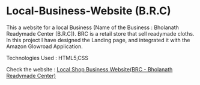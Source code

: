 # Local-Business-Website (B.R.C)

This a website for a local Business (Name of the Business : Bholanath Readymade Center [B.R.C]). BRC is a retail store that sell readymade cloths.
In this project I have designed the Landing page, and integrated it with the Amazon Glowroad Application.

Technologies Used : HTML5,CSS

Check the website : [Local Shop Business Website(BRC - Bholanath Readymade Center)](https://arghadip2002.github.io/Local-Business-Website/)
